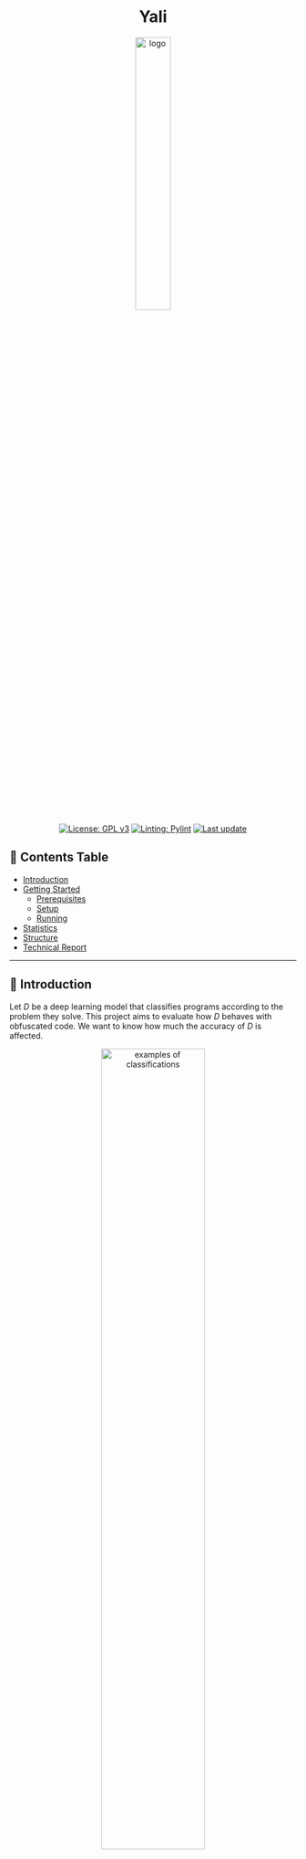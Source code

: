 <h1 align="center" style=""> Yali </h1>

<p align="center">
  <img alt="logo" src="./Docs/yali.png" width="35%" height="auto"/>
</p>

<p align="center">
  <a href="https://github.com/thais-damasio/yali/blob/main/LICENSE"><img src="https://img.shields.io/badge/license-GPL%203.0%20only-green?style=for-the-badge" alt="License: GPL v3"></a>
  <a href="https://github.com/PyCQA/pylint"><img src="https://img.shields.io/badge/linting-pylint-yellowgreen?style=for-the-badge" alt="Linting: Pylint"></a>
  <a href="https://github.com/lac-dcc/yali/commits/main">
    <img src="https://img.shields.io/github/last-commit/lac-dcc/yali/main?style=for-the-badge"
         alt="Last update">
  </a>
</p>


## :pushpin: **Contents Table**

* [Introduction](#introduction)
* [Getting Started](#getting-started)
    * [Prerequisites](#prerequisites)
    * [Setup](#setup)
    * [Running](#running)
* [Statistics](#statistics)
* [Structure](#structure)
* [Technical Report](#technical-report)



---
<a id="introduction"></a>

## :scroll: **Introduction**

Let _D_ be a deep learning model that classifies programs according to the problem they solve. This project aims to evaluate how _D_ behaves with obfuscated code. We want to know how much the accuracy of _D_ is affected.

<p align="center">
<img alt="examples of classifications" src="./Docs/examples.gif" width="60%" height="auto"/>
</p>

> The top of the image above shows the histogram produced by a specific strategy for program *292*. This program belongs to class 11 of the *POJ-104 dataset*. The bottom of the image shows how each model classifies the variations of program *292*.

---
<a id="getting-started"></a>

## :checkered_flag: **Getting Started**
In this section are the steps to reproduce our experiments.


<a id="prerequisites"></a>

### **Prerequisites**
You need to install the following packages to run this project:

* [Docker](https://www.docker.com/get-started/) and [Docker Compose](https://docs.docker.com/compose/install/) to run our experiments
* [Python-3](https://www.python.org/downloads/) to plot the results in the project's Jupyter Notebook
* [Wget](https://www.gnu.org/software/wget/), [Tar](https://www.gnu.org/software/tar/) and [Sed](https://www.gnu.org/software/sed/) to run the initial scripts to configure the repository

<a id="setup"></a>

###  **Setup**

First, you should copy the `.env.example` file and rename it to `.env`.
You can now set environment variables in the `.env` file at the project's root. You can change the following variables:

<table>
    <tbody>
        <tr>
            <th>Variable</th>
            <th>Description</th>
            <th>Value</th>
        </tr>
        <tr>
            <td>REPRESENTATION</td>
            <td>Program embedding that will be used to represent a program. This variable is required.</td>
            <td>
                <ul>
                    <li>histogram</li>
                    <li>ir2vec</li>
                    <li>milepost</li>
                    <li>cfg</li>
                    <li>cfg_compact</li>
                    <li>cdfg</li>
                    <li>cdfg_compact</li>
                    <li>cdfg_plus</li>
                    <li>programl</li>
                </ul>
            </td>
        </tr>
        <tr>
            <td>MODEL</td>
            <td>Selected machine learning model. This variable is required. If REPRESENTATION is equal to `cfg`, `cfg_compact`, `cdfg`, `cdfg_compact`, `cdfg_plus` or `programl`, the model must be `dgcnn` or `gcn`.</td>
            <td>
                <ul>
                    <li>"cnn" (Convolutional Neural Network by <a href="https://dl.acm.org/doi/10.5555/3015812.3016002">Lili Mou et al.</a>)</li>
                    <li>"rf" (Random Forest) </li>
                    <li>"svm" (Support Vector Machine) </li>
                    <li>"knn" (K-Nearest Neighbors) </li>
                    <li>"lr" (Logistic Regression) </li>
                    <li>"mlp" (Multilayer Perceptron) </li>
                    <li>"dgcnn" (Deep Graph CNN) </li>
                </ul>
            </td>
        </tr>
        <tr>
            <td>TRAINDATASET / TESTDATASET</td>
            <td>Dataset that will be used in the training/testing phase. TRAINDATASET is required, but <b>TESTDATASET must be empty if you want to use the same dataset in training and testing phase.</b></td>
            <td>
                <ul>
                    <li>
                        "OJClone" (POJ-104 dataset used by <a href="https://dl.acm.org/doi/10.5555/3015812.3016002">Lili Mou et al.</a>)
                    </li>
                    <li>
                        "BCF" (The OJClone dataset that was obfuscated by the <a href="https://github.com/obfuscator-llvm/obfuscator/wiki/Bogus-Control-Flow">Bogus Control Flow</a> strategy) 
                    </li>
                    <li>
                        "FLA" (The OJClone dataset that was obfuscated by the <a href="https://github.com/obfuscator-llvm/obfuscator/wiki/Control-Flow-Flattening">Control Flow Flattening</a> strategy)
                    </li>
                    <li>
                        "SUB" (The OJClone dataset was obfuscated by the <a href="https://github.com/obfuscator-llvm/obfuscator/wiki/Instructions-Substitution">Instructions Substitution</a> strategy)
                    </li>
                    <li>
                        "OLLVM" (The OJClone dataset that was obfuscated by the <a href="https://github.com/obfuscator-llvm/obfuscator/wiki/Control-Flow-Flattening">Control Flow Flattening</a>, <a href="https://github.com/obfuscator-llvm/obfuscator/wiki/Bogus-Control-Flow">Bogus Control Flow Strategy</a> and <a href="https://github.com/obfuscator-llvm/obfuscator/wiki/Instructions-Substitution">Instructions Substitution</a> strategies, respectively)
                    </li>
                    <li>
                        "MCMC" (The OJClone dataset that was obfuscated by the <a href="https://arxiv.org/pdf/2111.10793.pdf">Markov Chain Monte Carlo</a> strategy)
                    </li>
                    <li>
                        "DRLSG" (The OJClone dataset that was obfuscated by the <a href="https://arxiv.org/pdf/2111.10793.pdf">Deep Reinforcement Learning Sequence Generation</a> strategy)
                    </li>
                    <li>
                        "RS" (The OJClone dataset that was obfuscated by the <a href="https://arxiv.org/pdf/2111.10793.pdf">Random-Search</a> strategy)
                    </li>
                </ul>
            </td>
        </tr>
        <tr>
            <td>OPTLEVELTRAIN / OPTLEVELTEST</td>
            <td>Optimization level applied in the traning/testing dataset. OPTLEVELTRAIN is required, but <b>OPTLEVELTEST must be empty if TESTDATASET is empty.</b></td>
            <td>
                <ul>
                    <li>O0</li>
                    <li>O3</li>
                </ul>
            </td>
        </tr>
        <tr>
            <td>NUMCLASSES</td>
            <td>The number of classes of the dataset. This variable is required.</td>
            <td></td>
        </tr>
        <tr>
            <td>ROUNDS</td>
            <td>The number of rounds to run the model. This variable is required.</td>
            <td></td>
        </tr>
        <tr>
            <td>MEMORYPROF</td>
            <td>Indicate whether a memory profiler will be used. This variable is required.</td>
            <td>
                <ul>
                    <li>yes</li>
                    <li>no</li>
                </ul>
            </td>
        </tr>
        <tr>
            <td>FILTER_HISTOGRAM</td>
            <td>String with a comma separated list of opcodes to consider. Only available if <b>REPRESENTATION=histogram.</b></td>
            <td></td>
        </tr>
    </tbody>
</table>


After that, you need to prepare the environment to run our experiments. Run the following command line:

```bash
$ ./setup.sh
```
> This will download the datasets, build the docker image and create the necessary folders for the project. 


<a id="running"></a>

### **Running**
Now, you can run the following command line:

```bash
$ ./run.sh MODE
```
There are the following values for `MODE`:
* **build**: Builds the docker container based on the modifications in the yali project
* **custom**: Runs the project based on the variables set on `.env` file
* **all**: Runs all experiments available in `MODE`
* **speedup**: Runs the speedup analysis with the benchmark game
* **embeddings**: Runs the embedding analysis
* **resources**: Runs only the resources analysis
* **malware**: Runs the experiment to detect classes of malware
* **game0** Runs the [Game 0](https://doi.org/10.1145/3579990.3580012)
* **game1**: Runs the [Game 1](https://doi.org/10.1145/3579990.3580012)
* **game2**: Runs the [Game 2](https://doi.org/10.1145/3579990.3580012)
* **game3**: Runs the [Game 3](https://doi.org/10.1145/3579990.3580012)
* **discover**: Runs the [Discover Game](https://doi.org/10.1145/3579990.3580012)
* **histogram_ext**: Runs an models accuracy analysis with an extended histogram

> This will run the docker container with the configurations in the `.env` file.



---
<a id="statistics"></a>

## :bar_chart: **Statistics**
The `Statistics` folder contains _Jupyter Notebooks_ that plot the data generated by the experiments. Each notebook describes each chart and the steps to develop them. There are the following _notebooks_:

* [**EmbeddingResults**](./Statistics/EmbeddingResults.ipynb): Presents information about the accuracy of the dgcnn and cnn models with different representations
* [**GameResults**](./Statistics/GameResults.ipynb): Presents information about the 4 games proposed in our [work](https://doi.org/10.1145/3579990.3580012).
* [**ResourceResults**](./Statistics/ResourceResults.ipynb): Presents information about resource consumption (memory and time) of each model
* [**StrategiesResults**](./Statistics/StrategiesResults.ipynb): Presents the distance between the histograms of the original programs and the histograms generated by the obfuscators 



---
<a id="structure"></a>

## :card_index_dividers: Structure
The repository has the following organization:

```bash
|-- Classification: "scripts for the classification process"
|-- Compilation: "Scripts for the compilation process"
|-- Docs: "Repository documentation"
|-- Entrypoint: "Container setup"
|-- Extraction: "Script to extract a program representation and convert CSV to Numpy"
|-- HistogramPass: "LLVM pass to get the histograms"
|-- MalwareDataset: "Malware dataset to support experiments in the project"
|-- Representations: "Scripts to extract different program representations"
|-- Statistics: "Jupyter notebooks"
    |-- Experiments: "Extra experiments using the yali infrastructure (each one of them has its own ReadME)"
    |-- Utils: "Python scripts to support the `Experiments` folder and the Jupyter Notebooks"
|-- Volume: "Volume of the container"
    |-- Csv: "CSVs with the histograms"
    |-- Embeddings: "Different representations of programs in the Source folder"
    |-- Histograms: "histograms in the Numpy format"
    |-- Irs: "LLVM IRs of the programs"
    |-- Results: "Results of the training/testing phase"
    |-- Source: "Source code of the programs"
```


---
<a id="technical-report"></a>

## :closed_book: Technical Report

This framework is used in the following published papers:

- [*A Game-Based Framework to Compare Program Classifiers and Evaders*](https://doi.org/10.1145/3579990.3580012). To cite it:
```latex
@inproceedings{damasio23,
    author = {Dam\'{a}sio, Tha\'{\i}s and Canesche, Michael and Pacheco, Vin\'{\i}cius and Botacin, Marcus and Faustino da Silva, Anderson and Quint\~{a}o Pereira, Fernando M.},
    title = {A Game-Based Framework to Compare Program Classifiers and Evaders},
    year = {2023},
    publisher = {Association for Computing Machinery},
    address = {New York, NY, USA},
    url = {https://doi.org/10.1145/3579990.3580012},
    doi = {10.1145/3579990.3580012},
    booktitle = {Proceedings of the 21st ACM/IEEE International Symposium on Code Generation and Optimization},
    pages = {108–121},
    numpages = {14},
    keywords = {algorithm classification, obfuscation},
    location = {Montr\'{e}al, QC, Canada},
    series = {CGO 2023}
}
```
- [*Impacto de Ofuscadores e Otimizadores de Código na Acurácia de Classificadores de Programa*](https://doi.org/10.1145/3561320.3561322). To cite it:

```latex
@inproceedings{damasio22,
    author = {Dam\'{a}sio, Tha\'{\i}s and Canesche, Michael and Pacheco, Vin\'{\i}cius and Faustino, Anderson and Quintao Pereira, Fernando Magno},
    title = {Impacto de Ofuscadores e Otimizadores de C\'{o}Digo Na Acur\'{a}Cia de Classificadores de Programas},
    year = {2022},
    publisher = {Association for Computing Machinery},
    address = {New York, NY, USA},
    url = {https://doi.org/10.1145/3561320.3561322},
    doi = {10.1145/3561320.3561322},
    booktitle = {Proceedings of the XXVI Brazilian Symposium on Programming Languages},
    pages = {68–75},
    numpages = {8},
    keywords = {neural network, compiler optimizations, obfuscation},
    location = {Virtual Event, Brazil},
    series = {SBLP '22}
}
```

